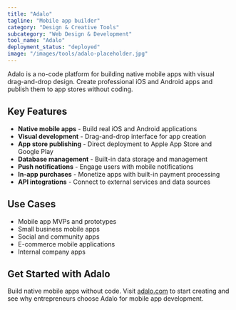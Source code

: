 ```yaml
---
title: "Adalo"
tagline: "Mobile app builder"
category: "Design & Creative Tools"
subcategory: "Web Design & Development"
tool_name: "Adalo"
deployment_status: "deployed"
image: "/images/tools/adalo-placeholder.jpg"
---
```

Adalo is a no-code platform for building native mobile apps with visual drag-and-drop design. Create professional iOS and Android apps and publish them to app stores without coding.

## Key Features

- **Native mobile apps** - Build real iOS and Android applications
- **Visual development** - Drag-and-drop interface for app creation
- **App store publishing** - Direct deployment to Apple App Store and Google Play
- **Database management** - Built-in data storage and management
- **Push notifications** - Engage users with mobile notifications
- **In-app purchases** - Monetize apps with built-in payment processing
- **API integrations** - Connect to external services and data sources

## Use Cases

- Mobile app MVPs and prototypes
- Small business mobile apps
- Social and community apps
- E-commerce mobile applications
- Internal company apps

## Get Started with Adalo

Build native mobile apps without code. Visit [adalo.com](https://www.adalo.com) to start creating and see why entrepreneurs choose Adalo for mobile app development.